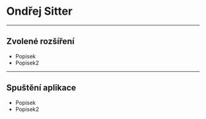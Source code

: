 # Ondřej Sitter
---
## Zvolené rozšíření
- Popisek
- Popisek2
---
## Spuštění aplikace

- Popisek
- Popisek2